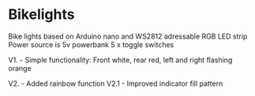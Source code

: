 # Bikelights
Bike lights based on Arduino nano and WS2812 adressable RGB LED strip 
Power source is 5v powerbank
5 x toggle switches

V1. - Simple functionality: Front white, rear red, left and right flashing orange

V2. - Added rainbow function
V2.1 - Improved indicator fill pattern
